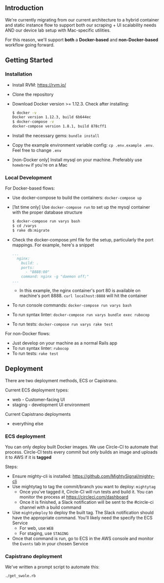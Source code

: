 ## Introduction

We're currently migrating from our current architecture to a hybrid container and static instance flow
to support both our scraping + UI scalability needs AND our device lab setup with Mac-specific utilities.

For this reason, we'll support **both** a **Docker-based** and **non-Docker-based** workflow going forward.

## Getting Started

### Installation

* Install RVM: https://rvm.io/
* Clone the repository
* Download Docker version >= 1.12.3. Check after installing:

  ```bash
  $ docker -v
  Docker version 1.12.3, build 6b644ec
  $ docker-compose -v
  docker-compose version 1.8.1, build 878cff1
  ```
* Install the necessary gems: `bundle install`
* Copy the example environment variable config: `cp .env.example .env`. Feel free to change `.env`
* [non-Docker only] Install mysql on your machine. Preferably use `homebrew` if you're on a Mac

### Local Development

For Docker-based flows:

* Use docker-compose to build the containers: `docker-compose up`
* [1st time only] Use `docker-compose run` to set up the mysql container with the proper database structure

  ```bash
  $ docker-compose run varys bash
  $ cd /varys
  $ rake db:migrate
  ```

* Check the docker-compose.yml file for the setup, particularly the port mappings. For example, here's a snippet

  ```yaml
  ...
    nginx:
      build: .
      ports:
        - "8888:80"
      command: nginx -g "daemon off;"
  ...
  ```
  * In this example, the nginx container's port 80 is available on machine's port 8888. `curl localhost:8888` will hit the container
* To run console commands: `docker-compose run varys bash`
* To run syntax linter: `docker-compose run varys bundle exec rubocop`
* To run tests: `docker-compose run varys rake test`

For non-Docker flows:
* Just develop on your machine as a normal Rails app
* To run syntax linter: `rubocop`
* To run tests: `rake test`

## Deployment

There are two deployment methods, ECS or Capistrano.

Current ECS deployment types:
* web - Customer-facing UI
* staging - development UI environment

Current Capistrano deployments
* everything else

### ECS deployment

You can only deploy built Docker images. We use Circle-CI to automate that process. Circle-CI tests every commit but only builds an image and uploads it to AWS if it is **tagged**

Steps:
* Ensure mighty-cli is installed: https://github.com/MightySignal/mighty-cli
* Use mightytag to tag the commit/branch you want to deploy: `mightytag`
  * Once you've tagged it, Circle-CI will run tests and build it. You can monitor the process at https://circleci.com/dashboard
  * Once it is finished, a Slack notification will be sent to the #circle-ci channel with a build command
* Use `mightydeploy` to deploy the built tag. The Slack notification should have the appropriate command. You'll likely need the specify the ECS Service
  * For web, use `WEB`
  * For staging, use `STAGING`
* Once that command is run, go to ECS in the AWS console and monitor the `Events` tab in your chosen Service

### Capistrano deployment

We've written a prompt script to automate this:
```bash
./get_swole.rb
```

